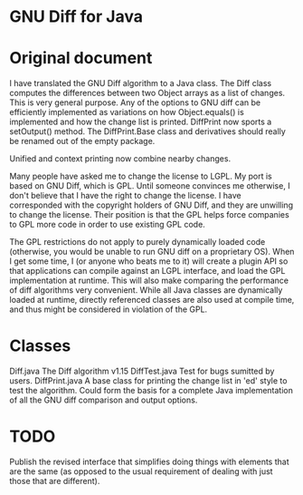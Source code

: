 # GNU Diff for Java


# Original document

I have translated the GNU Diff algorithm to a Java class. The Diff class computes the differences between two Object arrays as a list of changes. This is very general purpose. Any of the options to GNU diff can be efficiently implemented as variations on how Object.equals() is implemented and how the change list is printed.
DiffPrint now sports a setOutput() method. The DiffPrint.Base class and derivatives should really be renamed out of the empty package.

Unified and context printing now combine nearby changes.

Many people have asked me to change the license to LGPL. My port is based on GNU Diff, which is GPL. Until someone convinces me otherwise, I don't believe that I have the right to change the license. I have corresponded with the copyright holders of GNU Diff, and they are unwilling to change the license. Their position is that the GPL helps force companies to GPL more code in order to use existing GPL code.

The GPL restrictions do not apply to purely dynamically loaded code (otherwise, you would be unable to run GNU diff on a proprietary OS). When I get some time, I (or anyone who beats me to it) will create a plugin API so that applications can compile against an LGPL interface, and load the GPL implementation at runtime. This will also make comparing the performance of diff algorithms very convenient. While all Java classes are dynamically loaded at runtime, directly referenced classes are also used at compile time, and thus might be considered in violation of the GPL.

# Classes

Diff.java The Diff algorithm v1.15
DiffTest.java Test for bugs sumitted by users.
DiffPrint.java A base class for printing the change list in 'ed' style to test the algorithm. Could form the basis for a complete Java implementation of all the GNU diff comparison and output options.

# TODO

Publish the revised interface that simplifies doing things with elements that are the same (as opposed to the usual requirement of dealing with just those that are different).

